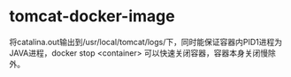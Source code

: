 # tomcat-docker-image
将catalina.out输出到/usr/local/tomcat/logs/下，同时能保证容器内PID1进程为JAVA进程，docker stop &lt;container> 可以快速关闭容器，容器本身关闭慢除外。

